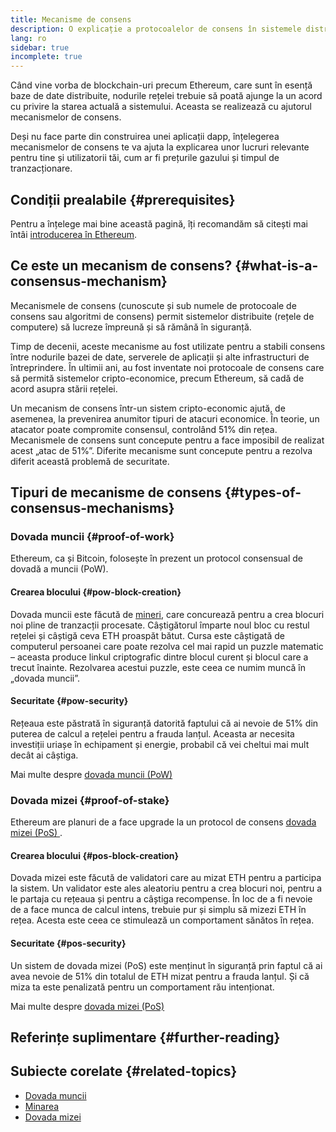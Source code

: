 ```yaml
---
title: Mecanisme de consens
description: O explicație a protocoalelor de consens în sistemele distribuite și a rolului pe care acestea îl joacă în Ethereum.
lang: ro
sidebar: true
incomplete: true
---
```


Când vine vorba de blockchain-uri precum Ethereum, care sunt în esență baze de date distribuite, nodurile rețelei trebuie să poată ajunge la un acord cu privire la starea actuală a sistemului. Aceasta se realizează cu ajutorul mecanismelor de consens.

Deși nu face parte din construirea unei aplicații dapp, înțelegerea mecanismelor de consens te va ajuta la explicarea unor lucruri relevante pentru tine și utilizatorii tăi, cum ar fi prețurile gazului și timpul de tranzacționare.

## Condiții prealabile {#prerequisites}

Pentru a înțelege mai bine această pagină, îți recomandăm să citești mai întâi [introducerea în Ethereum](/developers/docs/intro-to-ethereum/).

## Ce este un mecanism de consens? {#what-is-a-consensus-mechanism}

Mecanismele de consens (cunoscute și sub numele de protocoale de consens sau algoritmi de consens) permit sistemelor distribuite (rețele de computere) să lucreze împreună și să rămână în siguranță.

Timp de decenii, aceste mecanisme au fost utilizate pentru a stabili consens între nodurile bazei de date, serverele de aplicații și alte infrastructuri de întreprindere. În ultimii ani, au fost inventate noi protocoale de consens care să permită sistemelor cripto-economice, precum Ethereum, să cadă de acord asupra stării rețelei.

Un mecanism de consens într-un sistem cripto-economic ajută, de asemenea, la prevenirea anumitor tipuri de atacuri economice. În teorie, un atacator poate compromite consensul, controlând 51% din rețea. Mecanismele de consens sunt concepute pentru a face imposibil de realizat acest „atac de 51%”. Diferite mecanisme sunt concepute pentru a rezolva diferit această problemă de securitate.

<!-- ### Consensus -->

<!-- Formal requirements for a consensus protocol may include: -->

<!-- - Agreement: All correct processes must agree on the same value. -->
<!-- - Weak validity: For each correct process, its output must be the input of some correct process. -->
<!-- - Strong validity: If all correct processes receive the same input value, then they must all output that value. -->
<!-- - Termination: All processes must eventually decide on an output value -->

<!-- ### Fault tolerance -->
<!-- TODO explain how protocols must be fault tolerant -->

## Tipuri de mecanisme de consens {#types-of-consensus-mechanisms}

<!-- TODO -->
<!-- Why do different consensus protocols exist? -->
<!-- What are the tradeoffs of each? -->

### Dovada muncii {#proof-of-work}

Ethereum, ca și Bitcoin, folosește în prezent un protocol consensual de dovadă a muncii (PoW).

#### Crearea blocului {#pow-block-creation}

Dovada muncii este făcută de [mineri](/developers/docs/consensus-mechanisms/pow/mining/), care concurează pentru a crea blocuri noi pline de tranzacții procesate. Câștigătorul împarte noul bloc cu restul rețelei și câștigă ceva ETH proaspăt bătut. Cursa este câștigată de computerul persoanei care poate rezolva cel mai rapid un puzzle matematic – aceasta produce linkul criptografic dintre blocul curent și blocul care a trecut înainte. Rezolvarea acestui puzzle, este ceea ce numim muncă în „dovada muncii”.

#### Securitate {#pow-security}

Rețeaua este păstrată în siguranță datorită faptului că ai nevoie de 51% din puterea de calcul a rețelei pentru a frauda lanțul. Aceasta ar necesita investiții uriașe în echipament și energie, probabil că vei cheltui mai mult decât ai câștiga.

Mai multe despre [dovada muncii (PoW)](/developers/docs/consensus-mechanisms/pow/)

### Dovada mizei {#proof-of-stake}

Ethereum are planuri de a face upgrade la un protocol de consens [dovada mizei (PoS) ](/developers/docs/consensus-mechanisms/pos/).

#### Crearea blocului {#pos-block-creation}

Dovada mizei este făcută de validatori care au mizat ETH pentru a participa la sistem. Un validator este ales aleatoriu pentru a crea blocuri noi, pentru a le partaja cu rețeaua și pentru a câștiga recompense. În loc de a fi nevoie de a face munca de calcul intens, trebuie pur și simplu să mizezi ETH în rețea. Acesta este ceea ce stimulează un comportament sănătos în rețea.

#### Securitate {#pos-security}

Un sistem de dovada mizei (PoS) este menținut în siguranță prin faptul că ai avea nevoie de 51% din totalul de ETH mizat pentru a frauda lanțul. Și că miza ta este penalizată pentru un comportament rău intenționat.

Mai multe despre [dovada mizei (PoS)](/developers/docs/consensus-mechanisms/pos/)

## Referințe suplimentare {#further-reading}

<!-- TODO -->

## Subiecte corelate {#related-topics}

- [Dovada muncii](/developers/docs/consensus-mechanisms/pow/)
- [Minarea](/developers/docs/consensus-mechanisms/pow/mining/)
- [Dovada mizei](/developers/docs/consensus-mechanisms/pos/)
